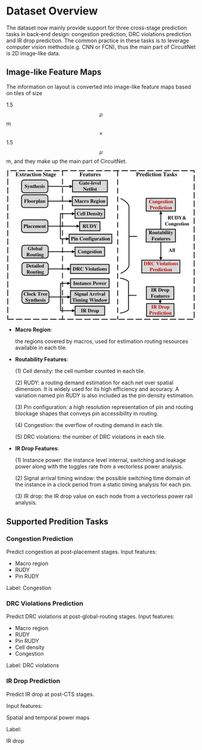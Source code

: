 # Dataset Overview

The dataset now mainly provide support for three cross-stage prediction tasks in back-end design: congestion prediction, DRC violations prediction and IR drop prediction. The common practice in these tasks is to leverage computer vision methods(e.g. CNN or FCN), thus the main part of CircuitNet is 2D image-like data.


## Image-like Feature Maps

The information on layout is converted into image-like feature maps based on tiles of size 

1.5$$\mu$$m$$\times$$1.5$$\mu$$m, and they make up the main part of CircuitNet. 

<img src="../pics/features.png">

- **Macro Region**:
   
  the regions covered by macros, used for estimation routing resources available in each tile.

- **Routability Features**:
  
  (1) Cell density: the cell number counted in each tile.

  (2) RUDY: a routing demand estimation for each net over spatial dimension. It is widely used for its high efficiency and accuracy. A variation named pin RUDY is also included as the pin density estimation.

  (3) Pin configuration:  a high resolution representation of pin and routing blockage shapes that conveys pin accessibility in routing.

  (4) Congestion: the overflow of routing demand in each tile.

  (5) DRC violations: the number of DRC violations in each tile.

- **IR Drop Features**:
  
  (1) Instance power: the instance level internal, switching and leakage power along with the toggles rate from a vectorless power analysis.

  (2) Signal arrival timing window: the possible switching time domain of the instance in a clock period from a static timing analysis for each pin.

  (3) IR drop: the IR drop value on each node from a vectorless power rail analysis.

## Supported Predition Tasks

### Congestion Prediction
Predict congestion at post-placement stages.
Input features:
- Macro region
- RUDY
- Pin RUDY
  
Label:
Congestion

### DRC Violations Prediction
Predict DRC violations at post-global-routing stages.
Input features:
- Macro region
- RUDY
- Pin RUDY
- Cell density
- Congestion
<!-- - Pin Configuration (for J-Net) -->

Label:
DRC violations

### IR Drop Prediction
Predict IR drop at post-CTS stages.

Input features:

Spatial and temporal power maps

Label:

IR drop

